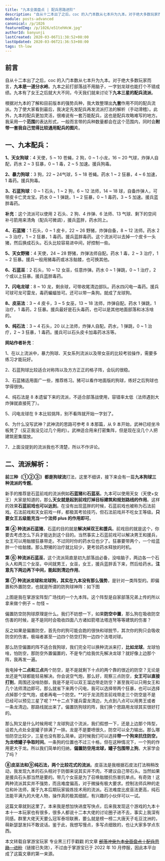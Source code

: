 ```yaml
---
title: "九本全面盘点 | 配兵思路进阶"
description: "自从十二本出了之后，coc 的入门本数从七本升为九本。对于绝大多数玩家而言，九本是一道分水岭。九本之前打部落战不用脑子，一字划龙球也能打个不错成绩。九本有了女王之后就大大不同，今天我们就来讨论下九本三星的配兵流派。"
module: posts-advanced
canonical: /p/1026
featuredImg: /p/1026/e51tehHcW.jpg"
authorId: banyunji
lastCreated: 2020-03-06T11:38:52+08:00
lastUpdated: 2020-03-06T21:36:53+08:00
tags: th-low
---
```


## 前言

自从十二本出了之后，coc 的入门本数从七本升为九本。对于绝大多数玩家而言，**九本是一道分水岭**。九本之前打部落战不用脑子，一字划龙球也能打个不错成绩。九本有了女王之后就大大不同，今天我们就来讨论下**九本三星的配兵流派**。

根据对九本的了解和目前版本的强势兵种，我大致整理出**九套**作用不同的配兵流派。为了使大家看到最后，我决定先发配兵再发流派打法的解析（手动滑稽）。此外，九本的配兵更加灵活，很难说有一套万能配兵，这也是配兵攻略难写的地方。我采用一个**范围**的表达形式，一般而言带的兵种数量都会在这个范围内，同时会**附带一套我自己觉得比较通用配兵的图片**。

## 一、九本配兵：

**1、天女狗球**：4 天使，5 ~ 10 苍蝇，2 狗，0 ~ 1 小龙，16 ~ 20 气球，炸弹人自配，药水 2 ~ 3 狂暴，0 ~ 1 毒，2 ~ 5 加速。援兵狗毒。

<Pic src="/p/1026/7d1y9c4Wm.jpg" width="979" height="150" alt="天女狗球" class="cp-img-troop-matching" :lazyLoading="false" />

**2、暴力狗球**：3 狗，22 ~ 24气球，5 ~ 18 苍蝇。药水 1 ~ 2 狂暴，4 ~ 6 加速，1 毒药。援兵狗毒。

<Pic src="/p/1026/943k03loz.jpg" width="1007" height="181" alt="暴力狗球" class="cp-img-troop-matching" imgStyle="height: 120px" :lazyLoading="false" />

**3、石蓝狗球**：0 ~ 1 石头，1 ~ 2 狗，6 ~ 12 法师，14 ~ 18 球，自备炸弹人，可带皮卡亡灵龙宝。药水 0 ~ 1 弹跳，1 ~ 2 狂暴，0 ~ 1 毒药，3 ~ 5 加速。援兵蓝胖毒药。

**补充**：这个流派可以使用 2 石头、2 狗、4 炸弹、6 法师、13 气球、剩下的空间补弓箭用来清角（配兵可微调），援兵蓝胖，药水同上。

<Pic src="/p/1026/9baRCY5_Y.jpg" width="993" height="166" alt="石蓝狗球" class="cp-img-troop-matching" />

**4、石蓝猪**：1 石头，0 ~ 1 皮卡，22 ~ 26 野猪，炸弹自备，8 ~ 12 法师。药水 2 ~ 3 治疗，1 ~ 2 狂暴，1 毒药。援兵蓝胖毒药。这个流派可以去掉一个皮卡一头猪，然后换成石头。石头比较容易进中间，好控制一些。

<Pic src="/p/1026/85cMO_QIp.jpg" width="1043" height="188" alt="石蓝猪" class="cp-img-troop-matching" imgStyle="height: 120px" />

**5、天女野猪**：4 天使，24 ~ 28 野猪，炸弹法师自配。药水 1 毒，2 ~ 3 治疗，1 ~ 2 狂暴。援兵一般用猪毒药或冰冻骷髅，也可换其他。

<Pic src="/p/1026/f263E40Ib.jpg" width="993" height="164" alt="天女野猪" class="cp-img-troop-matching" imgStyle="height: 110px" />

**6、石蓝巫**：2 石头，10 ~ 12 女巫，任意炸弹。药水 0 ~ 1 弹跳，0 ~ 1 治疗，2 个或以上狂暴。援兵蓝胖毒药。

<Pic src="/p/1026/a5dIpOp5G.jpg" width="983" height="150" alt="石蓝巫" class="cp-img-troop-matching" />

**7、闪电龙球**：8 ~ 10 龙，剩余球，可带收尾清边部队。药水四闪电一毒药。援兵可球可龙可雷龙，毒药蝙蝠皆可。还可以带一条狗。就成了龙球狗。

<Pic src="/p/1026/e3eYI9w4F.jpg" width="1004" height="151" alt="闪电龙球" class="cp-img-troop-matching" />

**8、皮巫法**：3 ~ 4 皮卡，3 ~ 5 女巫，13 ~ 18 法师，炸弹自配。药水 1 弹跳，1 治疗，1 毒药，2 狂暴。援兵最好是石头毒药，也可以是其他地面部落和冰冻啥的。

<Pic src="/p/1026/e9100it3Q.jpg" width="1007" height="155" alt="皮巫法" class="cp-img-troop-matching" />

**9、纯石法**：3 ~ 4 石头，20 以上法师，炸弹人自配。药水，1 弹跳，0 ~ 1 治疗，2 ~ 3 狂暴，1 毒药。援兵可以石头皮卡加毒药冰冻等。

<Pic src="/p/1026/8086TUmh9.jpg" width="1008" height="173" alt="纯石法" class="cp-img-troop-matching" imgStyle="height: 120px" />

**网站作者补充**：

1、在以上流派中，暴力狗球、天女系列流派以及带女巫的比较考验操作，需要多练习才能玩好。

2、石蓝狗球比较适合对称阵以及方方正正的格子阵，会玩的很稳。

3、石蓝猪适用面广一些，推荐练习。猪可以看作地面版的狗球，练好之后狗球也学得很快。

4、纯石法是 8 本遗留下来的流派，不适合部落战使用，容错率太低（法师遇到大炸弹就直接死了）。

5、闪电龙球在 9 本比较挑阵，别不看阵就开始一字划了。

6、为什么没写武神？武神流的思路可参考 8 本那篇，从 9 本开始，武神已经坐冷板凳了（反正我没见过几个用的）。武神适合用来打密集阵，但是现在没几个人把建筑密集摆放。

7、上面没提到的流派我也不清楚，所以不作评论。

## 二、流派解析：

**前三种（①②③）都是狗球流**打法，这里不细讲，接下来会有一篇**九本狗球三种流派的专题**。

新手的推荐是石蓝前戏的流派例如**石蓝猪**和**石蓝巫**。九本可以使用天女（天使+女王）大家是知道的，那么**天女就是起到前戏打掉目标建筑和规划路线的作用**。这样的效果**石蓝前戏也可以达到**。在没有出现蓝胖的时候，石蓝前戏也被称为石法前戏。石法前戏和天女前戏一样，都极其考验技巧，但石法前戏并不吃女王等级。**只要女王五级能充当一个法师 plus 的作用即可**。

**第 ④ 种流派石蓝猪**，石蓝的目的就是**解决掉双王和援兵**。前戏目的就是这个，你要去考虑怎么下兵才能达到这个目的。当然事实上石蓝前戏可以解决男王和援兵，女王可以用骷髅狂暴带走。不过同时你的药水位也少了。狂暴要带两个，一个给蓝胖一个给骷髅。那么野猪的治疗就比较少，更考验药水释放的时机。

**第 ⑥ 种流派石蓝巫**，这个流派简直是初九部落战必备，没啥脑子，两边各一个石头人和两三个女巫，中间就男王，女巫，女王，援兵蓝胖丢下来，然后给药水。**注意先下两边再下中间，能起到清边作用**。

**第 ⑦ 种流派龙球和龙球狗，其实在九本没有那么强势**，是针对一类阵型的。即偏置和外置防空，也就是所谓的防狗球神阵：如下图

<Pic src="/p/1026/b89J22can.jpg" width="1920" height="1080" alt="防空偏置阵型分析" />

上图是我在掌游宝阵型广场找的一个九本阵。这个阵型是自家部落兄弟上传的所以拿来做个例子 ~ 勿怪 ~ 

偏置防空防狗球原理是什么。我们不妨想一下，如果**防空中置**，那么狗在吸收防空伤害的时候，是不是同时会吸收四面八方诸如箭塔法塔连弩等等建筑的伤害？

反之如果是偏置防空，首先你的狗可能会跑的很快和球脱节，其次你的狗只会吸收防空的伤害。极端者甚至一边四个防空打狗一边四个法塔对球。

那么防空偏置的阵不适合我狗球，我们完全可以换种流派来打，**比如龙球**。龙球怕啥，怕防空，那防空外置偏置的，不是专门给我优先解决龙球？就好像上边那个阵，我再发一遍。

<Pic src="/p/1026/e51tehHcW.jpg" width="1920" height="1080" alt="龙球适合的阵" />

我电掉**十二点和三点**两个防空，是不是就剩下十点的两个靠的很近的防空？无论是龙还是气球都能轻易解决。你会说空气炮，那么好，观察三点防空，**女王可以直接打到**，周围还没啥防御，我是不是可以双王溜边带走防空？甚至我可以只用女王和几个法师清边即可。那么就省下来两个闪电，我可以选择带两个狂暴，也可以选择点掉那个空气炮，或者再电一个防空。**对于龙流而言前戏带走三个防空是不是已经可以预见三星了呢？**十二点下援兵雷龙清边，九点到八点可以用男王或者一条龙清边。那路线就出来了。偏置防狗球的阵，我们换个思路用龙球其实很好打的。

那么狗又是什么时候用呢？龙球狗这个流派，我们假想一下，还是上边那个阵型，设若九点处全是罐子排满了一排。龙是不是要喷很久，防空可以全力输出。那么哪怕防空比较少，三星也没有那么简单。这时候我们可以选择**带一个狗来抗住防空，为龙喷罐子争取时间**。一条狗的位置也不过三十格，但在这种情况下，一个狗的作用更大于龙。所以我们简单的归纳，**偏置防空用龙球，罐子包围带上狗**。大家学会了吗？

**⑧皮巫法和⑨纯石法，两个比较花式的流派**。皮巫法是我根据石皮法打法稍稍改动，我发现九本的石头相对于防御来说其实并不肉，不建议自己带石头。当然如果是援兵石头那当然是要的。带几个女巫是为了召唤骷髅抗伤害抗单点。有奇效！这两种流派其实并不强势，而且难度偏高，对于微操有极大要求。控制法师兵种的走位和补法师，属于九本后期玩家锻炼技术用的流派。石法难度比皮巫法更高，纯石法能平满九的大佬人物，操作真的极其细腻，有兴趣的小伙伴可以一试。

这篇文章就到这里了。本来我是想加快进度写快点，后来我发现这个游戏的九本十本十一本玩家也有很多，很多人都说十二本大佬的讨论圈子进不去，事实上我深有同感。群里大佬天天要么冠军泰坦联赛，要么就是榜一榜二大唐天子毛豆沈洲的，萌新瑟瑟发抖不敢说话。鉴于此，我想写慢点，多写点细致的，也让大家多学点东西。

<PostCopyright>
本文转载自掌游宝玩家 专业黑三打手戳戳 的文章 <a href="https://m.zhangyoubao.com/blzz/gonglue/3297386211957782783" target="_blank" rel="nofollow noopener noreferrer"><s>部落冲突九本全面盘点丨配兵思路—进阶</s></a>（链接已失效），不过由于掌游宝已于 2022 年 10 月停服，因此本平台成了这篇文章的第一来源。
</PostCopyright>